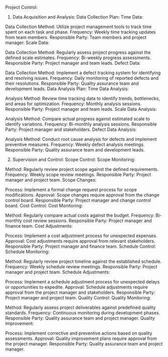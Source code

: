 Project Control:

1. Data Acquisition and Analysis:
Data Collection Plan:
Time Data:

Data Collection Method: Utilize project management tools to track time spent on each task and phase.
Frequency: Weekly time tracking updates from team members.
Responsible Party: Team members and project manager.
Scale Data:

Data Collection Method: Regularly assess project progress against the defined scale estimates.
Frequency: Bi-weekly progress assessments.
Responsible Party: Project manager and team leads.
Defect Data:

Data Collection Method: Implement a defect tracking system for identifying and resolving issues.
Frequency: Daily monitoring of reported defects and their resolutions.
Responsible Party: Quality assurance team and development leads.
Data Analysis Plan:
Time Data Analysis:

Analysis Method: Review time tracking data to identify trends, bottlenecks, and areas for optimization.
Frequency: Monthly analysis sessions.
Responsible Party: Project manager and team leads.
Scale Data Analysis:

Analysis Method: Compare actual progress against estimated scale to identify variations.
Frequency: Bi-monthly analysis sessions.
Responsible Party: Project manager and stakeholders.
Defect Data Analysis:

Analysis Method: Conduct root cause analysis for defects and implement preventive measures.
Frequency: Weekly defect analysis meetings.
Responsible Party: Quality assurance team and development leads.

2. Supervision and Control:
Scope Control:
Scope Monitoring:

Method: Regularly review project scope against the defined requirements.
Frequency: Weekly scope review meetings.
Responsible Party: Project manager and project team.
Scope Changes:

Process: Implement a formal change request process for scope modifications.
Approval: Scope changes require approval from the change control board.
Responsible Party: Project manager and change control board.
Cost Control:
Cost Monitoring:

Method: Regularly compare actual costs against the budget.
Frequency: Bi-monthly cost review sessions.
Responsible Party: Project manager and finance team.
Cost Adjustments:

Process: Implement a cost adjustment process for unexpected expenses.
Approval: Cost adjustments require approval from relevant stakeholders.
Responsible Party: Project manager and finance team.
Schedule Control:
Schedule Monitoring:

Method: Regularly review project timeline against the established schedule.
Frequency: Weekly schedule review meetings.
Responsible Party: Project manager and project team.
Schedule Adjustments:

Process: Implement a schedule adjustment process for unexpected delays or opportunities to expedite.
Approval: Schedule adjustments require approval from the project manager and stakeholders.
Responsible Party: Project manager and project team.
Quality Control:
Quality Monitoring:

Method: Regularly assess project deliverables against predefined quality standards.
Frequency: Continuous monitoring during development phases.
Responsible Party: Quality assurance team and project manager.
Quality Improvement:

Process: Implement corrective and preventive actions based on quality assessments.
Approval: Quality improvement plans require approval from the project manager.
Responsible Party: Quality assurance team and project manager.